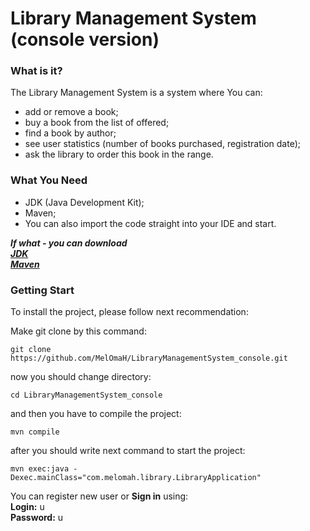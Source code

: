 # Library Management System (console version)<br>

### What is it?<br>
The Library Management System is a system where You can: <br>
- add or remove a book;
- buy a book from the list of offered;
- find a book by author;
- see user statistics (number of books purchased, registration date);
- ask the library to order this book in the range.<br>

### What You Need<br>
+ JDK (Java Development Kit);<br>
+ Maven;<br>
+ You can also import the code straight into your IDE and start.<br>

***If what - you can download*** <br>
***[JDK](https://www.oracle.com/java/technologies/javase-jdk15-downloads.html)*** <br>
***[Maven](https://apache.ip-connect.vn.ua/maven/maven-3/3.6.3/binaries/apache-maven-3.6.3-bin.zip)*** <br>

### Getting Start<br>
To install the project, please follow next recommendation:<br>

Make git clone by this command:
```
git clone https://github.com/MelOmaH/LibraryManagementSystem_console.git
```
now you should change directory:
```
cd LibraryManagementSystem_console
```
and then you have to compile the project: <br>

```
mvn compile
```
after you should write next command to start the project: 
```
mvn exec:java -Dexec.mainClass="com.melomah.library.LibraryApplication"
```

You can register new user or **Sign in** using:<br>
**Login:** u <br>
**Password:** u <br>
